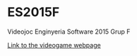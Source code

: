 # ES2015F
Videojoc Enginyeria Software 2015 Grup F

[Link to the videogame webpage](http://jgirald.github.io/ES2015F/)
